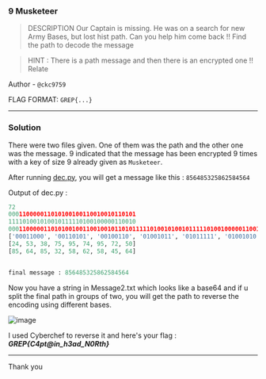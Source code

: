 ### 9 Musketeer

> DESCRIPTION
Our Captain is missing. He was on a search for new Army Bases, but lost hist path. Can you help him come back !! Find the path to decode the message

> HINT : There is a path message and then there is an encrypted one !! Relate

Author - `@ckc9759`

FLAG FORMAT: `GREP{...}`

---

### Solution 

There were two files given. One of them was the path and the other one was the message. 9 indicated that the message has been encrypted 9 times with a key of size 9 already 
given as `Musketeer`.

After running [dec.py](dec.py), you will get a message like this : `856485325862584564`

Output of dec.py : 

```py
72
000110000011010100100110010010110101
111101001010010111110100100000110010
000110000011010100100110010010110101111101001010010111110100100000110010
['00011000', '00110101', '00100110', '01001011', '01011111', '01001010', '01011111', '01001000', '00110010']
[24, 53, 38, 75, 95, 74, 95, 72, 50]
[85, 64, 85, 32, 58, 62, 58, 45, 64]


final message : 856485325862584564
```

Now you have a string in Message2.txt which looks like a base64 and if u split the final path in groups of two, you will get the path to reverse the encoding using different bases.

![image](https://user-images.githubusercontent.com/95117634/230007334-4179b8d7-b67d-4c8d-af59-1ce8bbfeb69e.png)

I used Cyberchef to reverse it and here's your flag : ***GREP{C4pt@in_h3ad_N0Rth}***

---

Thank you


